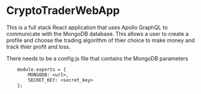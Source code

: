 # CryptoTraderWebApp

This is a full stack React application that uses Apollo GraphQL to communicate with the MongoDB database. This allows a user to create a profile and choose the
trading algorithm of thier choice to make money and track thier profit and loss.


There needs to be a config.js file that contains the MongoDB parameters

        module.exports = {
            MONGODB: <url>,
            SECRET_KEY: <secret_key>
        };
